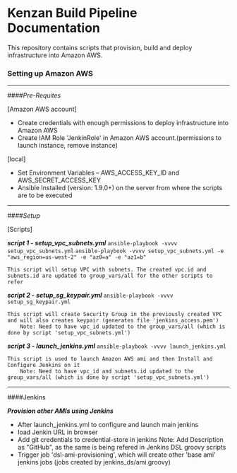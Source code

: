 # Kenzan Build Pipeline Documentation

This repository contains scripts that provision, build and deploy infrastructure into Amazon AWS.

### Setting up Amazon AWS

---

####*Pre-Requites*

[Amazon AWS account]
- Create credentials with enough permissions to deploy infrastructure into Amazon AWS
- Create IAM Role 'JenkinRole' in Amazon AWS account.(permissions to launch instance, remove instance)

[local]
- Set Environment Variables – AWS_ACCESS_KEY_ID and AWS_SECRET_ACCESS_KEY
- Ansible Installed (version: 1.9.0+) on the server from where the scripts are to be executed

---

####*Setup*

[Scripts]

***script 1 - setup_vpc_subnets.yml***
```ansible-playbook -vvvv setup_vpc_subnets.yml```
```ansible-playbook -vvvv setup_vpc_subnets.yml -e "aws_region=us-west-2" -e "az0=a" -e "az1=b"```

	This script will setup VPC with subnets. The created vpc.id and subnets.id are updated to group_vars/all for the other scripts to refer


***script 2 - setup_sg_keypair.yml***
	```ansible-playbook -vvvv setup_sg_keypair.yml```

	This script will create Security Group in the previously created VPC and will also creates keypair (generates file 'jenkins_access.pem')
		Note: Need to have vpc_id updated to the group_vars/all (which is done by script 'setup_vpc_subnets.yml')


***script 3 - launch_jenkins.yml***
	```ansible-playbook -vvvv launch_jenkins.yml```
	
	This script is used to launch Amazon AWS ami and then Install and Configure Jenkins on it
		Note: Need to have vpc_id and subnets.id updated to the group_vars/all (which is done by script 'setup_vpc_subnets.yml')

---

####Jenkins

***Provision other AMIs using Jenkins***

- After launch_jenkins.yml to configure and launch main jenkins
- load Jenkin URL in browser
- Add git credentials to credential-store in jenkins
	Note:  Add Description as "GitHub", as the same is being refered in Jenkins DSL groovy scripts
- Trigger job 'dsl-ami-provisioning', which will create other 'base ami' jenkins jobs (jobs created by jenkins_ds/ami.groovy)
